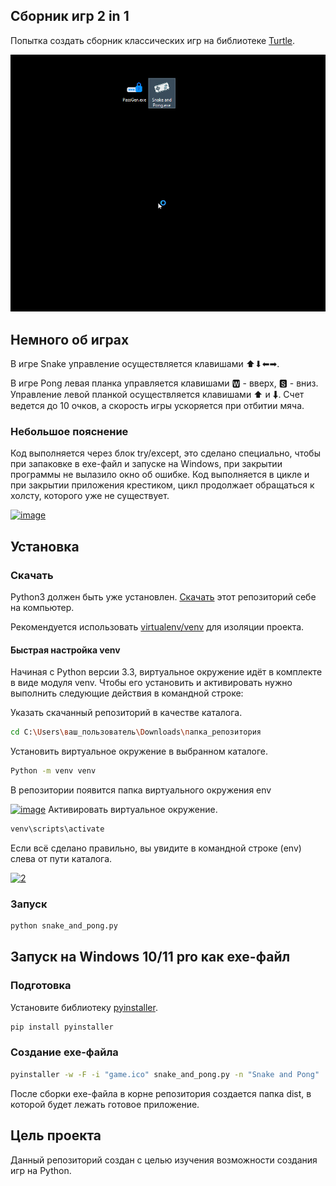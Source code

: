 ## Сборник игр 2 in 1 

Попытка создать сборник классических игр на библиотеке [Turtle](https://docs.python.org/3/library/turtle.html).

![demo](Demo.gif)

## Немного об играх

В игре Snake управление осуществляется клавишами ⬆⬇⬅➡.

В игре Pong левая планка управляется клавишами 🆆 - вверх, 🆂 - вниз. Управление левой
планкой осуществляется клавишами ⬆ и ⬇. Счет ведется до 10 очков, а скорость игры 
ускоряется при отбитии мяча.

### Небольшое пояснение

Код выполняется через блок try/except, это сделано специально, чтобы при запаковке в 
exe-файл и запуске на Windows, при закрытии программы не вылазило окно об ошибке. Код
выполняется в цикле и при закрытии приложения крестиком, цикл продолжает обращаться
к холсту, которого уже не существует.

<a href="https://imgbb.com/"><img src="https://i.ibb.co/mJQC0vx/image.png" alt="image" border="0"></a>

## Установка

### Скачать

Python3 должен быть уже установлен.
[Скачать](https://github.com/Araime/snake_and_pong/archive/master.zip) этот репозиторий себе на компьютер.

Рекомендуется использовать [virtualenv/venv](https://docs.python.org/3/library/venv.html)
для изоляции проекта.

#### Быстрая настройка venv

Начиная с Python версии 3.3, виртуальное окружение идёт в комплекте в виде модуля
venv. Чтобы его установить и активировать нужно выполнить следующие действия в
командной строке:  

Указать скачанный репозиторий в качестве каталога.
```sh
cd C:\Users\ваш_пользователь\Downloads\папка_репозитория
```
Установить виртуальное окружение в выбранном каталоге.
```sh
Python -m venv venv
```
В репозитории появится папка виртуального окружения env  

<a href="https://imgbb.com/"><img src="https://i.ibb.co/D55cLVF/image.png" alt="image" border="0"></a>
Активировать виртуальное окружение.
```sh
venv\scripts\activate
```
Если всё сделано правильно, вы увидите в командной строке (env) слева от пути 
каталога.  

<a href="https://imgbb.com/"><img src="https://i.ibb.co/MZ72r22/2.png" alt="2" border="0"></a>

### Запуск

```sh
python snake_and_pong.py
```

## Запуск на Windows 10/11 pro как exe-файл

### Подготовка

Установите библиотеку [pyinstaller](https://pypi.org/project/pyinstaller/).

```sh
pip install pyinstaller
```

### Создание exe-файла

```sh
pyinstaller -w -F -i "game.ico" snake_and_pong.py -n "Snake and Pong"
```
После сборки exe-файла в корне репозитория создается папка dist, в которой будет
лежать готовое приложение.

## Цель проекта

Данный репозиторий создан с целью изучения возможности создания игр на Python.
